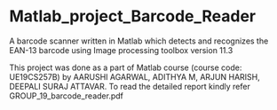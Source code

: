 # Matlab_project_Barcode_Reader
A barcode scanner written in Matlab which detects and recognizes the EAN-13 barcode using Image processing toolbox version 11.3

This project was done as a part of Matlab course (course code: UE19CS257B) by AARUSHI AGARWAL, ADITHYA M, ARJUN HARISH, DEEPALI SURAJ ATTAVAR. To read the detailed report kindly refer GROUP_19_barcode_reader.pdf
